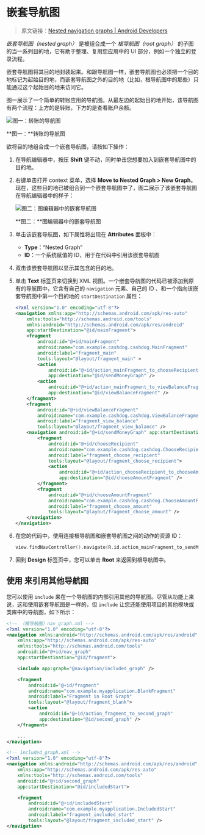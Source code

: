 # 嵌套导航图
> 原文链接：[Nested navigation graphs  |  Android Developers](https://developer.android.google.cn/topic/libraries/architecture/navigation/navigation-nested-graphs)

*嵌套导航图（nested graph）* 是被组合成一个 *根导航图（root graph）* 的子图的当一系列目的地，它有助于整理、复用您应用中的 UI 部分，例如一个独立的登录流程。

嵌套导航图将其目的地封装起来。和跟导航图一样，嵌套导航图也必须把一个目的地标记为起始目的地，而嵌套导航图之外的目的地（比如，根导航图中的那些）只能通过这个起始目的地来访问它。

图一展示了一个简单的转账应用的导航图。从最左边的起始目的地开始，该导航图有两个流程：上方的是转账，下方的是查看账户余额。

![图一：转账的导航图](https://developer.android.google.cn/images/topic/libraries/architecture/navigation-pre-nestedgraph_2x.png?hl=zh-cn)

**图一：**转账的导航图

欲将目的地组合成一个嵌套导航图，请按如下操作：

1. 在导航编辑器中，按压 **Shift** 键不动，同时单击您想要加入到嵌套导航图中的目的地。
2. 右键单击打开 context 菜单，选择 **Move to Nested Graph > New Graph**。现在，这些目的地已被组合到一个嵌套导航图中了，图二展示了该嵌套导航图在导航编辑器中的样子：
	
	![	图二：图编辑器中的嵌套导航图](https://developer.android.google.cn/images/topic/libraries/architecture/navigation-nestedgraph_2x.png?hl=zh-cn)
	
	**图二：**图编辑器中的嵌套导航图
	
3. 单击该嵌套导航图，如下属性将出现在 **Attributes** 面板中：
	* **Type**：“Nested Graph”
	* **ID**：一个系统赋值的 ID，用于在代码中引用该嵌套导航图
4. 双击该嵌套导航图以显示其包含的目的地。
5. 单击 **Text** 标签页来切换到 XML 视图。一个嵌套导航图的代码已被添加到原有的导航图中，它含有自己的 `navigation` 元素、自己的 ID 、和一个指向该嵌套导航图中第一个目的地的 `startDestination` 属性：

	```xml
	<?xml version="1.0" encoding="utf-8"?>
	<navigation xmlns:app="http://schemas.android.com/apk/res-auto"
	    xmlns:tools="http://schemas.android.com/tools"
	    xmlns:android="http://schemas.android.com/apk/res/android"
	    app:startDestination="@id/mainFragment">
	    <fragment
	        android:id="@+id/mainFragment"
	        android:name="com.example.cashdog.cashdog.MainFragment"
	        android:label="fragment_main"
	        tools:layout="@layout/fragment_main" >
	        <action
	            android:id="@+id/action_mainFragment_to_chooseRecipient"
	            app:destination="@id/sendMoneyGraph" />
	        <action
	            android:id="@+id/action_mainFragment_to_viewBalanceFragment"
	            app:destination="@id/viewBalanceFragment" />
	    </fragment>
	    <fragment
	        android:id="@+id/viewBalanceFragment"
	        android:name="com.example.cashdog.cashdog.ViewBalanceFragment"
	        android:label="fragment_view_balance"
	        tools:layout="@layout/fragment_view_balance" />
	    <navigation android:id="@+id/sendMoneyGraph" app:startDestination="@id/chooseRecipient">
	        <fragment
	            android:id="@+id/chooseRecipient"
	            android:name="com.example.cashdog.cashdog.ChooseRecipient"
	            android:label="fragment_choose_recipient"
	            tools:layout="@layout/fragment_choose_recipient">
	            <action
	                android:id="@+id/action_chooseRecipient_to_chooseAmountFragment"
	                app:destination="@id/chooseAmountFragment" />
	        </fragment>
	        <fragment
	            android:id="@+id/chooseAmountFragment"
	            android:name="com.example.cashdog.cashdog.ChooseAmountFragment"
	            android:label="fragment_choose_amount"
	            tools:layout="@layout/fragment_choose_amount" />
	    </navigation>
	</navigation>
	```

6. 在您的代码中，使用连接根导航图和嵌套导航图之间的动作的资源 ID：

	```kotlin
	view.findNavController().navigate(R.id.action_mainFragment_to_sendMoneyGraph)
	```

7. 回到 **Design** 标签页中，您可以单击 **Root** 来返回到根导航图中。

## 使用 <include> 来引用其他导航图

您可以使用 `include` 来在一个导航图的内部引用其他的导航图。尽管从功能上来说，这和使用嵌套导航图是一样的，但 `include` 让您还能使用项目的其他模块或类库中的导航图，如下所示：

```xml
<!-- （根导航图）nav_graph.xml -->
<?xml version="1.0" encoding="utf-8"?>
<navigation xmlns:android="http://schemas.android.com/apk/res/android"
    xmlns:app="http://schemas.android.com/apk/res-auto"
    xmlns:tools="http://schemas.android.com/tools"
    android:id="@+id/nav_graph"
    app:startDestination="@id/fragment">

    <include app:graph="@navigation/included_graph" />

    <fragment
        android:id="@+id/fragment"
        android:name="com.example.myapplication.BlankFragment"
        android:label="Fragment in Root Graph"
        tools:layout="@layout/fragment_blank">
        <action
            android:id="@+id/action_fragment_to_second_graph"
            app:destination="@id/second_graph" />
    </fragment>

    ...
</navigation>
```

```xml
<!-- included_graph.xml -->
<?xml version="1.0" encoding="utf-8"?>
<navigation xmlns:android="http://schemas.android.com/apk/res/android"
    xmlns:app="http://schemas.android.com/apk/res-auto"
    xmlns:tools="http://schemas.android.com/tools"
    android:id="@+id/second_graph"
    app:startDestination="@id/includedStart">

    <fragment
        android:id="@+id/includedStart"
        android:name="com.example.myapplication.IncludedStart"
        android:label="fragment_included_start"
        tools:layout="@layout/fragment_included_start" />
</navigation>
```

